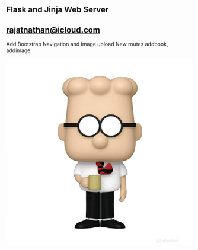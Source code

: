 ## Flask and Jinja Web Server

## rajatnathan@icloud.com

Add Bootstrap Navigation and image upload
New routes addbook, addimage

![](dilbert-1.jpg)